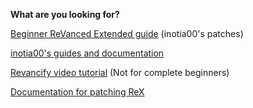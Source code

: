 **What are you looking for?**

[Beginner ReVanced Extended guide](https://www.reddit.com/r/revancedextended/comments/12vxggr/revanced_extended_guide_for_beginners/) (inotia00's patches)

[inotia00's guides and documentation](https://github.com/inotia00/revanced-documentation#revanced-extended-documentation)

[Revancify video tutorial](https://www.reddit.com/r/revancedextended/comments/1edzyhb/guide_for_getting_started_with_revancify/) (Not for complete beginners)

[Documentation for patching ReX](https://github.com/YT-Advanced/revanced-documentation)